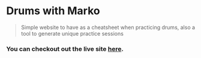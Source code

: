 # Drums with Marko

> Simple website to have as a cheatsheet when practicing drums, also a tool to generate unique practice sessions

### You can checkout out the live site [here](https://kralmarko123.github.io/drum-with-marko/).

